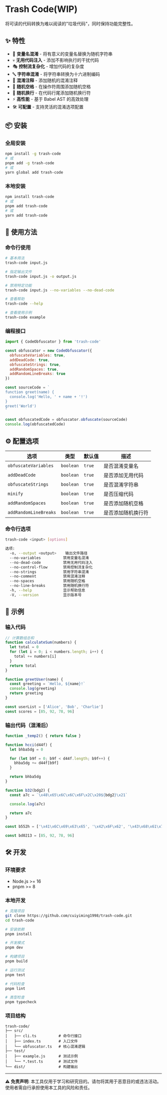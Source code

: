 # Trash Code(WIP)

将可读的代码转换为难以阅读的"垃圾代码"，同时保持功能完整性。

## ✨ 特性

- 🔀 **变量名混淆** - 将有意义的变量名替换为随机字符串
- 💀 **无用代码注入** - 添加不影响执行的干扰代码
- 🎭 **控制流复杂化** - 增加代码的复杂度
- 🔤 **字符串混淆** - 将字符串转换为十六进制编码
- 📝 **混淆注释** - 添加随机的混淆注释
- 🎲 **随机空格** - 在操作符周围添加随机空格
- 📏 **随机换行** - 在代码行尾添加随机换行符
- ⚡ **高性能** - 基于 Babel AST 的高效处理
- 🛠️ **可配置** - 支持灵活的混淆选项配置

## 📦 安装

### 全局安装

```bash
npm install -g trash-code
# 或
pnpm add -g trash-code
# 或
yarn global add trash-code
```

### 本地安装

```bash
npm install trash-code
# 或
pnpm add trash-code
# 或
yarn add trash-code
```

## 🚀 使用方法

### 命令行使用

```bash
# 基本用法
trash-code input.js

# 指定输出文件
trash-code input.js -o output.js

# 禁用特定功能
trash-code input.js --no-variables --no-dead-code

# 查看帮助
trash-code --help

# 查看使用示例
trash-code example
```

### 编程接口

```javascript
import { CodeObfuscator } from 'trash-code'

const obfuscator = new CodeObfuscator({
  obfuscateVariables: true,
  addDeadCode: true,
  obfuscateStrings: true,
  addRandomSpaces: true,
  addRandomLineBreaks: true
})

const sourceCode = `
function greet(name) {
  console.log('Hello, ' + name + '!')
}
greet('World')
`

const obfuscatedCode = obfuscator.obfuscate(sourceCode)
console.log(obfuscatedCode)
```

## ⚙️ 配置选项

| 选项 | 类型 | 默认值 | 描述 |
|------|------|--------|------|
| `obfuscateVariables` | `boolean` | `true` | 是否混淆变量名 |
| `addDeadCode` | `boolean` | `true` | 是否添加无用代码 |
| `obfuscateStrings` | `boolean` | `true` | 是否混淆字符串 |
| `minify` | `boolean` | `true` | 是否压缩代码 |
| `addRandomSpaces` | `boolean` | `true` | 是否添加随机空格 |
| `addRandomLineBreaks` | `boolean` | `true` | 是否添加随机换行符 |

### 命令行选项

```bash
trash-code <input> [options]

选项:
  -o, --output <output>    输出文件路径
  --no-variables          禁用变量名混淆
  --no-dead-code          禁用无用代码注入
  --no-control-flow       禁用控制流复杂化
  --no-strings            禁用字符串混淆
  --no-comment            禁用混淆注释
  --no-spaces             禁用随机空格
  --no-line-breaks        禁用随机换行符
  -h, --help              显示帮助信息
  -V, --version           显示版本号
```

## 📖 示例

### 输入代码

```javascript
// 计算数组总和
function calculateSum(numbers) {
  let total = 0
  for (let i = 0; i < numbers.length; i++) {
    total += numbers[i]
  }
  return total
}

function greetUser(name) {
  const greeting = `Hello, ${name}!`
  console.log(greeting)
  return greeting
}

const userList = ['Alice', 'Bob', 'Charlie']
const scores = [85, 92, 78, 96]
```

### 输出代码（混淆后）

```javascript
function _temp2() { return false }

function hcci(d44f) {
  let bhba5dg = 0

  for (let b9f = 0; b9f < d44f.length; b9f++) {
    bhba5dg += d44f[b9f]
  }

  return bhba5dg
}

function b32(bdg2) {
  const a7c = `\x48\x65\x6C\x6C\x6F\x2C\x20${bdg2}\x21`

  console.log(a7c)

  return a7c
}

const b552h = ['\x41\x6C\x69\x63\x65', '\x42\x6F\x62', '\x43\x68\x61\x72\x6C\x69\x65']

const bd0213 = [85, 92, 78, 96]
```

## 🛠️ 开发

### 环境要求

- Node.js >= 16
- pnpm >= 8

### 本地开发

```bash
# 克隆项目
git clone https://github.com/cuiyiming1998/trash-code.git
cd trash-code

# 安装依赖
pnpm install

# 开发模式
pnpm dev

# 构建项目
pnpm build

# 运行测试
pnpm test

# 代码检查
pnpm lint

# 类型检查
pnpm typecheck
```

### 项目结构

```
trash-code/
├── src/
│   ├── cli.ts          # 命令行接口
│   ├── index.ts        # 入口文件
│   └── obfuscator.ts   # 核心混淆逻辑
├── test/
│   ├── example.js      # 测试示例
│   └── *.test.ts       # 测试文件
└── dist/               # 构建输出
```

---

⚠️ **免责声明**: 本工具仅用于学习和研究目的。请勿将其用于恶意目的或违法活动。使用者需自行承担使用本工具的风险和责任。

